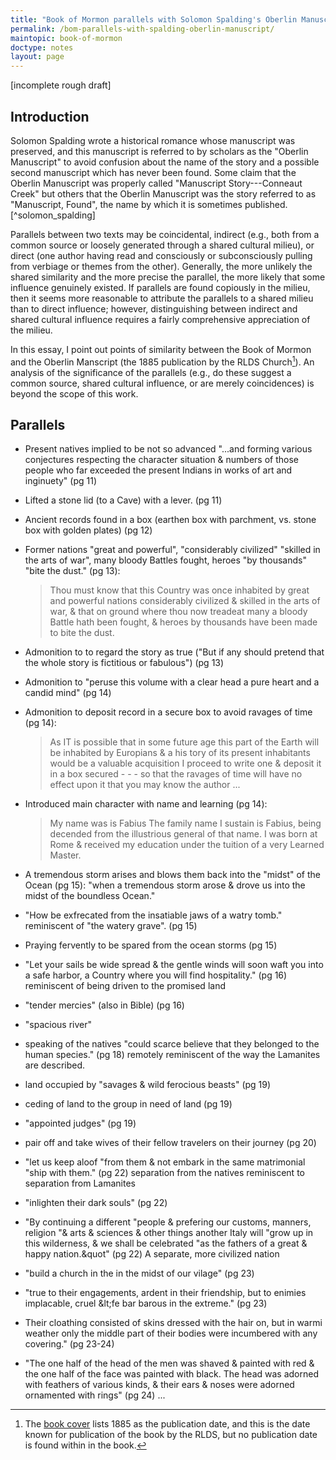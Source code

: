 ```yaml
---
title: "Book of Mormon parallels with Solomon Spalding's Oberlin Manuscript "
permalink: /bom-parallels-with-spalding-oberlin-manuscript/
maintopic: book-of-mormon
doctype: notes
layout: page
---
```


[incomplete rough draft]

## Introduction

Solomon Spalding wrote a historical romance whose manuscript was preserved, and this manuscript is referred to by scholars as the "Oberlin Manuscript" to avoid confusion about the name of the story and a possible second manuscript which has never been found.  Some claim that the Oberlin Manuscript was properly called "Manuscript Story---Conneaut Creek" but others that the Oberlin Manuscript was the story referred to as "Manuscript, Found", the name by which it is sometimes published.[^solomon_spalding]

Parallels between two texts may be coincidental, indirect (e.g.,
both from a common source or loosely generated through a shared cultural
milieu), or direct (one author having read and consciously or subconsciously
pulling from verbiage or themes from the other).  Generally, the more unlikely
the shared similarity and the more precise the parallel, the more likely that
some influence genuinely existed.  If parallels are found copiously in the
milieu, then it seems more reasonable to attribute the parallels to a shared
milieu than to direct influence; however, distinguishing between indirect and
shared cultural influence requires a fairly comprehensive appreciation of the
milieu.

In this essay, I point out points of similarity between the Book of Mormon and
the Oberlin Manscript (the 1885 publication by the RLDS Church[^date-suspect]). An analysis of the significance of the parallels (e.g.,
do these suggest a common source, shared cultural influence, or are merely
coincidences) is beyond the scope of this work.

## Parallels

* Present natives implied to be not so advanced "...and forming various conjectures respecting the character situation & numbers of those people who far exceeded the present Indians in works of art and inginuety" (pg 11)
* Lifted a stone lid (to a Cave) with a lever. (pg 11)
* Ancient records found in a box (earthen box with parchment, vs. stone box with golden plates) (pg 12)
* Former nations "great and powerful", "considerably civilized" "skilled in
  the arts of war", many bloody Battles fought, heroes "by thousands" "bite the dust." (pg 13):
    > Thou must know that this Country was once inhabited by great and powerful nations considerably civilized \& skilled in the arts of war, \& that on ground where thou now treadeat many a bloody Battle hath been fought, \& heroes by thousands have been made to bite the dust.
* Admonition to to regard the story as true ("But if any should pretend that the whole story is fictitious or fabulous") (pg 13)
* Admonition to "peruse this volume with a clear head a pure heart and a candid mind" (pg 14)
* Admonition to deposit record in a secure box to avoid ravages of time (pg
  14):

    > As IT is possible that in some future age this part of the Earth will be inhabited by Europians & a his tory of its present inhabitants would be a valuable acquisition I proceed to write one & deposit it in a box secured - - - so that the ravages of time will have no effect upon it that you may know the author ...
* Introduced main character with name and learning (pg 14):

    > My name was is Fabius The family name I sustain is Fabius, being decended from the illustrious general of that name. I was born at Rome & received my education under the tuition of a very Learned Master.
* A tremendous storm arises and blows them back into the "midst" of the Ocean
  (pg 15):
  "when a tremendous storm arose & drove us into the midst of the boundless Ocean."
* "How be exfrecated from the insatiable jaws of a watry tomb." reminiscent of
  "the watery grave". (pg 15)
* Praying fervently to be spared from the ocean storms (pg 15)
* "Let your sails be wide spread & the gentle winds will soon waft you into a safe harbor, a Country where you will find hospitality." (pg 16) reminiscent of being driven to the promised land 
* "tender mercies" (also in Bible) (pg 16)
* "spacious river"
* speaking of the natives "could scarce believe that they belonged to the human species." (pg 18) remotely reminiscent of the way the Lamanites are described.
* land occupied by "savages & wild ferocious beasts" (pg 19)
* ceding of land to the group in need of land (pg 19)
* "appointed judges" (pg 19)
* pair off and take wives of their fellow travelers on their journey (pg 20)
* "let us keep aloof &quot;from them & not embark in the same matrimonial &quot;ship with them." (pg 22) separation from the natives reminiscent to separation from Lamanites
* "inlighten their dark souls" (pg 22)
* "By continuing a different &quot;people & prefering our customs, manners, religion &quot;& arts & sciences & other things another Italy will &quot;grow up in this wilderness, & we shall be celebrated &quot;as the fathers of a great & happy nation.&quot" (pg 22) A separate, more civilized nation 
* "build a church in the in the midst of our vilage" (pg 23)
* "true to their engagements, ardent in their friendship, but to enimies implacable, cruel &amp;lt;fe bar barous in the extreme." (pg 23)
* Their cloathing consisted of skins dressed with the hair on, but in warmi weather only the middle part of their bodies were incumbered with any covering." (pg 23-24)
* "The one half of the head of the men was shaved & painted with red & the one half of the face was painted with black. The head was adorned with feathers of various kinds, & their ears & noses were adorned ornamented with rings" (pg 24)
...



[^wikipedia-solomon-spalding]: https://en.wikipedia.org/wiki/Solomon_Spalding
[^date-suspect]: The [book cover](https://archive.org/details/themanuscriptsto00spauuoft/mode/2up) lists 1885 as the publication date, and this is the date known for publication of the book by the RLDS, but no publication date is found within in the book.
